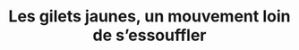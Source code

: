 ---
layout: post
title: Les gilets jaunes, un mouvement loin de s’essouffler
description: 
link: https://medium.com/caium/les-gilets-jaunes-un-mouvement-loin-de-sessouffler-12de44bb4195
picture: assets/images/giletsjaunes.jpg
categories: blog
publisher: La REVUE du CAIUM
---